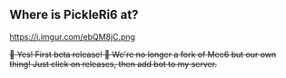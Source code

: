 ## Where is PickleRi6 at?
https://i.imgur.com/ebQM8jC.png

~~📣 Yes! First beta release! 👏 We're no longer a fork of Mee6 but our own thing! Just click on releases, then add bot to my server.~~
